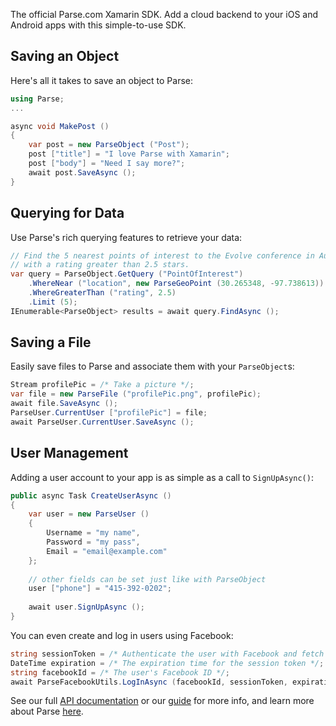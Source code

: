 The official Parse.com Xamarin SDK. Add a cloud backend to your iOS and Android apps with this simple-to-use SDK.

## Saving an Object

Here's all it takes to save an object to Parse:

```csharp
using Parse;
...

async void MakePost ()
{
    var post = new ParseObject ("Post");
    post ["title"] = "I love Parse with Xamarin";
    post ["body"] = "Need I say more?";
    await post.SaveAsync ();
}
```

## Querying for Data

Use Parse's rich querying features to retrieve your data:

```csharp
// Find the 5 nearest points of interest to the Evolve conference in Austin, TX
// with a rating greater than 2.5 stars.
var query = ParseObject.GetQuery ("PointOfInterest")
    .WhereNear ("location", new ParseGeoPoint (30.265348, -97.738613))
    .WhereGreaterThan ("rating", 2.5)
    .Limit (5);
IEnumerable<ParseObject> results = await query.FindAsync ();
```

## Saving a File

Easily save files to Parse and associate them with your `ParseObject`s:

```csharp
Stream profilePic = /* Take a picture */;
var file = new ParseFile ("profilePic.png", profilePic);
await file.SaveAsync ();
ParseUser.CurrentUser ["profilePic"] = file;
await ParseUser.CurrentUser.SaveAsync ();
```

## User Management

Adding a user account to your app is as simple as a call to `SignUpAsync()`:

```csharp
public async Task CreateUserAsync ()
{
    var user = new ParseUser ()
    {
        Username = "my name",
        Password = "my pass",
        Email = "email@example.com"
    };
 
    // other fields can be set just like with ParseObject
    user ["phone"] = "415-392-0202";
 
    await user.SignUpAsync ();
}
```

You can even create and log in users using Facebook:

```csharp
string sessionToken = /* Authenticate the user with Facebook and fetch a session token */;
DateTime expiration = /* The expiration time for the session token */;
string facebookId = /* The user's Facebook ID */;
await ParseFacebookUtils.LogInAsync (facebookId, sessionToken, expiration);
```

See our full [API documentation](http://parse.com/docs/dotnet/api/Index.html) or our [guide](https://parse.com/docs/dotnet_guide)
for more info, and learn more about Parse [here](https://parse.com).
